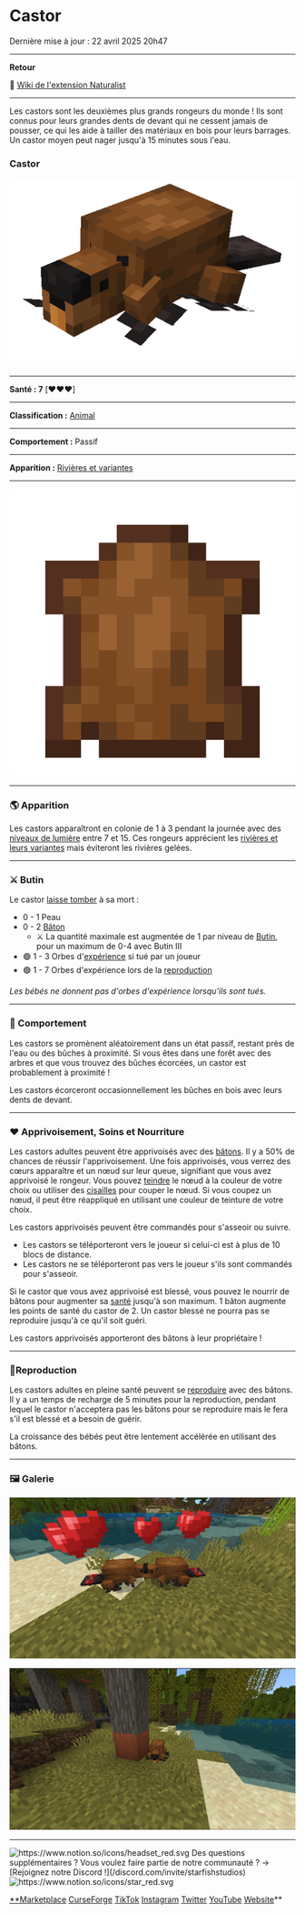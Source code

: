 # Castor

Dernière mise à jour : 22 avril 2025 20h47

---

**Retour**

🐻 [Wiki de l'extension Naturalist](/www.notion.so/1a7a9a61c3f1800c8e32e893d6e7f430?pvs=21)

---

Les castors sont les deuxièmes plus grands rongeurs du monde ! Ils sont connus pour leurs grandes dents de devant qui ne cessent jamais de pousser, ce qui les aide à tailler des matériaux en bois pour leurs barrages. Un castor moyen peut nager jusqu'à 15 minutes sous l'eau.

<aside>

### **Castor**

![beaver.gif](beaver.gif)

---

**Santé : 7** [♥️♥️♥️]

---

**Classification :** [Animal](/minecraft.fandom.com/wiki/Animal)

---

**Comportement :** Passif

---

**Apparition :** [Rivières et variantes](/minecraft.fandom.com/wiki/River)

---

![beaver_pelt.png](beaver_pelt.png)

</aside>

---

### 🌎 Apparition

Les castors apparaîtront en colonie de 1 à 3 pendant la journée avec des [niveaux de lumière](/minecraft.fandom.com/wiki/Light) entre 7 et 15. Ces rongeurs apprécient les [rivières et leurs variantes](/minecraft.fandom.com/wiki/River) mais éviteront les rivières gelées.

---

### ⚔️ Butin

Le castor [laisse tomber](/minecraft.fandom.com/wiki/Drops) à sa mort :

- 0 - 1 Peau
- 0 - 2 [Bâton](/minecraft.fandom.com/wiki/Stick)
    - ⚔️ La quantité maximale est augmentée de 1 par niveau de [Butin](/minecraft.fandom.com/wiki/Looting), pour un maximum de 0-4 avec Butin III
- 🟢 1 - 3 Orbes d'[expérience](/minecraft.fandom.com/wiki/Experience) si tué par un joueur
- 🟢 1 - 7 Orbes d'expérience lors de la [reproduction](/minecraft.fandom.com/wiki/Breeding)

*Les bébés ne donnent pas d'orbes d'expérience lorsqu'ils sont tués.*

---

### 🧠 Comportement

Les castors se promènent aléatoirement dans un état passif, restant près de l'eau ou des bûches à proximité. Si vous êtes dans une forêt avec des arbres et que vous trouvez des bûches écorcées, un castor est probablement à proximité !

Les castors écorceront occasionnellement les bûches en bois avec leurs dents de devant.

---

### ❤️ Apprivoisement, Soins et Nourriture

Les castors adultes peuvent être apprivoisés avec des [bâtons](/minecraft.fandom.com/wiki/Stick). Il y a 50% de chances de réussir l'apprivoisement. Une fois apprivoisés, vous verrez des cœurs apparaître et un nœud sur leur queue, signifiant que vous avez apprivoisé le rongeur. Vous pouvez [teindre](/minecraft.fandom.com/wiki/Dye) le nœud à la couleur de votre choix ou utiliser des [cisailles](/minecraft.fandom.com/wiki/Shears) pour couper le nœud. Si vous coupez un nœud, il peut être réappliqué en utilisant une couleur de teinture de votre choix.

Les castors apprivoisés peuvent être commandés pour s'asseoir ou suivre.

- Les castors se téléporteront vers le joueur si celui-ci est à plus de 10 blocs de distance.
- Les castors ne se téléporteront pas vers le joueur s'ils sont commandés pour s'asseoir.

Si le castor que vous avez apprivoisé est blessé, vous pouvez le nourrir de bâtons pour augmenter sa [santé](/minecraft.fandom.com/wiki/Health) jusqu'à son maximum. 1 bâton augmente les points de santé du castor de 2. Un castor blessé ne pourra pas se reproduire jusqu'à ce qu'il soit guéri.

Les castors apprivoisés apporteront des bâtons à leur propriétaire !

---

### 🥚Reproduction

Les castors adultes en pleine santé peuvent se [reproduire](/minecraft.fandom.com/wiki/Breeding) avec des bâtons. Il y a un temps de recharge de 5 minutes pour la reproduction, pendant lequel le castor n'acceptera pas les bâtons pour se reproduire mais le fera s'il est blessé et a besoin de guérir.

La croissance des bébés peut être lentement accélérée en utilisant des bâtons.

---

### 🖼️ Galerie

![beaver_breed.PNG](beaver_breed.png)

![beaver_munch.PNG](beaver_munch.png)

---

<aside>
<img src="https://www.notion.so/icons/headset_red.svg" alt="https://www.notion.so/icons/headset_red.svg" width="40px" /> Des questions supplémentaires ? Vous voulez faire partie de notre communauté ? → [Rejoignez notre Discord !](/discord.com/invite/starfishstudios)

</aside>

<aside>
<img src="https://www.notion.so/icons/star_red.svg" alt="https://www.notion.so/icons/star_red.svg" width="40px" />

[**Marketplace](/www.minecraft.net/en-us/marketplace/creator?name=Starfish%20Studios)      [CurseForge](/www.curseforge.com/members/starfish_studios/projects)      [TikTok](/www.tiktok.com/@starfishstudios)      [Instagram](/www.instagram.com/starfishstudiosinc/)      [Twitter](/twitter.com/starfishstudios)      [YouTube](/www.youtube.com/@starfishstudios)      [Website](/starfish-studios.com/)**

</aside> 